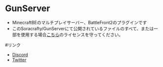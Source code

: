 # GunServer
- MinecraftBEのマルチプレイサーバー、BattleFront2のプラグインです
- このSoracrafty/GunServerにて公開されているファイルのすべて、または一部を使用する場合[こちら](https://github.com/SoraCrafty/GunServer/blob/master/LICENSE.md)のライセンスを守ってください。

#リンク
- [Discord](https://discord.gg/hU3fsfn)
- [Twitter](https://twitter.com/minecraftbf2)

